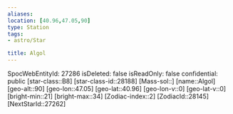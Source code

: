 ```yaml
---
aliases: 
location: [40.96,47.05,90]
type: Station
tags:
- astro/Star

title: Algol
---
```

SpocWebEntityId: 27286
isDeleted: false
isReadOnly: false
confidential: public
[star-class::B8]
[star-class-id::28188]
[Mass-sol::]
[name::Algol]
[geo-alt::90]
[geo-lon::47.05]
[geo-lat::40.96]
[geo-lon-v::0]
[geo-lat-v::0]
[bright-min::21]
[bright-max::34]
[Zodiac-index::2]
[ZodiacId::28145]
[NextStarId::27262]



